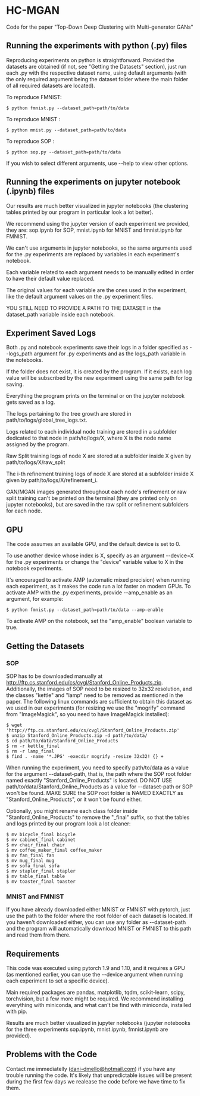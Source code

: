 # HC-MGAN
Code for the paper "Top-Down Deep Clustering with Multi-generator GANs"


## Running the experiments with python (.py) files

Reproducing experiments on python is straightforward. Provided the datasets are obtained (if not, see "Getting the Datasets" section), just run each .py with the respective dataset name, using default arguments 
(with the only required argument being the dataset folder where the main folder of all required datasets are located).

To reproduce FMNIST:
```
$ python fmnist.py --dataset_path=path/to/data
```
To reproduce MNIST :
```
$ python mnist.py --dataset_path=path/to/data
```
To reproduce SOP :
```
$ python sop.py --dataset_path=path/to/data
```
If you wish to select different arguments, use --help to view other options.


## Running the experiments on jupyter notebook (.ipynb) files

Our results are much better visualized in jupyter notebooks (the clustering tables printed by our program in particular look a lot better). 

We recommend using the jupyter version of each experiment we provided, they are: sop.ipynb for SOP, mnist.ipynb for MNIST and fmnist.ipynb for FMNIST. 

We can't use arguments in jupyter notebooks, so the same arguments used for the .py experiments are replaced by variables in each experiment's notebook.

Each variable related to each argument needs to be manually edited in order to have their default value replaced. 

The original values for each variable are the ones used in the experiment, like the default argument values on the .py experiment files.

YOU STILL NEED TO PROVIDE A PATH TO THE DATASET in the dataset_path variable inside each notebook. 


## Experiment Saved Logs

Both .py and notebook experiments save their logs in a folder specified as --logs_path argument for .py experiments and as the logs_path variable in the notebooks.

If the folder does not exist, it is created by the program. If it exists, each log value will be subscribed by the new experiment using the same path for log saving.

Everything the program prints on the terminal or on the jupyter notebook gets saved as a log. 

The logs pertaining to the tree growth are stored in path/to/logs/global_tree_logs.txt.

Logs related to each individual node training are stored in a subfolder dedicated to that node in path/to/logs/X, where X is the node name assigned by the program. 

Raw Split training logs of node X are stored at a subfolder inside X given by path/to/logs/X/raw_split

The i-th refinement training logs of node X are stored at a subfolder inside X given by path/to/logs/X/refinement_i.

GAN/MGAN images generated throughout each node's refinement or raw split training can't be printed on the terminal (they are printed only on jupyter notebooks), but are saved in the raw split or refinement subfolders for each node.


## GPU

The code assumes an available GPU, and the default device is set to 0. 

To use another device whose index is X, specify as an argument --device=X for the .py experiments or change the "device" variable value to X in the notebook experiments.

It's encouraged to activate AMP (automatic mixed precision) when running each experiment, as it makes the code run a lot faster on modern GPUs.  To activate AMP with the .py experiments, provide --amp_enable as an argument, for example:
```
$ python fmnist.py --dataset_path=path/to/data --amp-enable
```
To activate AMP on the notebook, set the "amp_enable" boolean variable to true.

## Getting the Datasets

### SOP
SOP has to be downloaded manually at http://ftp.cs.stanford.edu/cs/cvgl/Stanford_Online_Products.zip.
Additionally, the images of SOP need to be resized to 32x32 resolution, and the classes "kettle" and "lamp" need to be removed as mentioned in the paper. 
The following linux commands are sufficient to obtain this dataset as we used in our experiments (for resizing we use the "mogrify" command from "ImageMagick", so you need to have ImageMagick installed):
```
$ wget 'http://ftp.cs.stanford.edu/cs/cvgl/Stanford_Online_Products.zip'
$ unzip Stanford_Online_Products.zip -d path/to/data/
$ cd path/to/data/Stanford_Online_Products
$ rm -r kettle_final
$ rm -r lamp_final
$ find . -name '*.JPG' -execdir mogrify -resize 32x32! {} +
```
When running the experiment, you need to specify path/to/data as a value for the argument --dataset-path, that is, the path where the SOP root folder named exactly "Stanford_Online_Products" is located. 
DO NOT USE path/to/data/Stanford_Online_Products as a value for --dataset-path or SOP won't be found. 
MAKE SURE the SOP root folder is NAMED EXACTLY as "Stanford_Online_Products", or it won't be found either. 

Optionally, you might rename each class folder inside "Stanford_Online_Products" to remove the "_final" suffix, so that the tables and logs printed by our program look a lot cleaner:
```
$ mv bicycle_final bicycle
$ mv cabinet_final cabinet
$ mv chair_final chair
$ mv coffee_maker_final coffee_maker
$ mv fan_final fan
$ mv mug_final mug
$ mv sofa_final sofa
$ mv stapler_final stapler
$ mv table_final table
$ mv toaster_final toaster
```

### MNIST and FMNIST 

If you have already downloaded either MNIST or FMNIST with pytorch, just use the path to the folder where the root folder of each dataset is located.
If you haven't downloaded either, you can use any folder as --dataset-path and the program will automatically download MNIST or FMNIST to this path and read them from there. 


## Requirements

This code was executed using pytorch 1.9 and 1.10, and it requires a GPU (as mentioned earlier, you can use the --device argument when running each experiment to set a specific device).

Main required packages are pandas, matplotlib, tqdm, scikit-learn, scipy, torchvision, but a few more might be required. 
We recommend installing everything with miniconda, and what can't be find with miniconda, installed with pip.

Results are much better visualized in jupyter notebooks (jupyter notebooks for the three experiments sop.ipynb, mnist.ipynb, fmnist.ipynb are provided).

## Problems with the Code

Contact me immediatelly (dani-dmello@hotmail.com) if you have any trouble running the code. It's likely that unpredictable issues will be present during the first few days we realease the code before we have time to fix them. 
